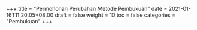 +++
title = "Permohonan Perubahan Metode Pembukuan"
date = 2021-01-16T11:20:05+08:00
draft = false
weight = 10
toc = false
categories = "Pembukuan"
+++